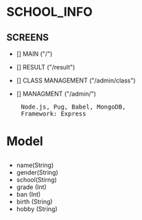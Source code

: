 # SCHOOL_INFO

## SCREENS

- [] MAIN ("/")
- [] RESULT ("/result")

- [] CLASS MANAGEMENT ("/admin/class")
- [] MANAGMENT ("/admin/")

<pre>
    Node.js, Pug, Babel, MongoDB,
    Framework: Express
</pre>

# Model

##

- name(String)
- gender(String)
- school(Stirng)
- grade (Int)
- ban (Int)
- birth (String)
- hobby (String)
